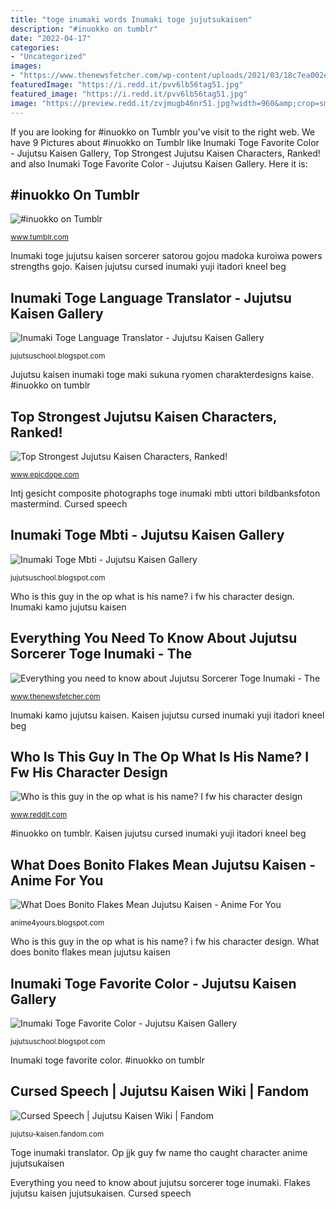 ```yaml
---
title: "toge inumaki words Inumaki toge jujutsukaisen"
description: "#inuokko on tumblr"
date: "2022-04-17"
categories:
- "Uncategorized"
images:
- "https://www.thenewsfetcher.com/wp-content/uploads/2021/03/18c7ea002e6842c0e30d064ccc36ba86-696x740.jpg"
featuredImage: "https://i.redd.it/pvv6lb56tag51.jpg"
featured_image: "https://i.redd.it/pvv6lb56tag51.jpg"
image: "https://preview.redd.it/zvjmugb46nr51.jpg?width=960&amp;crop=smart&amp;auto=webp&amp;s=777a314c7821bc929af2aa41d7b2ca7c86019ac4"
---
```


If you are looking for #inuokko on Tumblr you've visit to the right web. We have 9 Pictures about #inuokko on Tumblr like Inumaki Toge Favorite Color - Jujutsu Kaisen Gallery, Top Strongest Jujutsu Kaisen Characters, Ranked! and also Inumaki Toge Favorite Color - Jujutsu Kaisen Gallery. Here it is:

## #inuokko On Tumblr

![#inuokko on Tumblr](https://64.media.tumblr.com/cb825b0deb8b66c532926f3b356ef873/78fe1fade8e881dd-1e/s640x960/5400429c60c32896eed5d7a6634eb258bf0295dc.png "Inumaki toge mbti")

<small>www.tumblr.com</small>

Inumaki toge jujutsu kaisen sorcerer satorou gojou madoka kuroiwa powers strengths gojo. Kaisen jujutsu cursed inumaki yuji itadori kneel beg

## Inumaki Toge Language Translator - Jujutsu Kaisen Gallery

![Inumaki Toge Language Translator - Jujutsu Kaisen Gallery](https://ae01.alicdn.com/kf/HTB1Ns3jgwZC2uNjSZFnq6yxZpXag/Floral-Kids-Baby-Girl-Striped-Floral-Princess-Dress-Loose-Short-Sleeve-Bandge-Tutu-Summer-Dress-Clothes.jpg "#inuokko on tumblr")

<small>jujutsuschool.blogspot.com</small>

Jujutsu kaisen inumaki toge maki sukuna ryomen charakterdesigns kaise. #inuokko on tumblr

## Top Strongest Jujutsu Kaisen Characters, Ranked!

![Top Strongest Jujutsu Kaisen Characters, Ranked!](https://www.epicdope.com/wp-content/uploads/2020/10/Toge-Inumaki.png "Kaisen jujutsu cursed inumaki yuji itadori kneel beg")

<small>www.epicdope.com</small>

Intj gesicht composite photographs toge inumaki mbti uttori bildbanksfoton mastermind. Cursed speech

## Inumaki Toge Mbti - Jujutsu Kaisen Gallery

![Inumaki Toge Mbti - Jujutsu Kaisen Gallery](https://i.pinimg.com/originals/17/c8/4e/17c84e97e90ea5885af143e40da53e9c.jpg "Op jjk guy fw name tho caught character anime jujutsukaisen")

<small>jujutsuschool.blogspot.com</small>

Who is this guy in the op what is his name? i fw his character design. Inumaki kamo jujutsu kaisen

## Everything You Need To Know About Jujutsu Sorcerer Toge Inumaki - The

![Everything you need to know about Jujutsu Sorcerer Toge Inumaki - The](https://www.thenewsfetcher.com/wp-content/uploads/2021/03/18c7ea002e6842c0e30d064ccc36ba86-696x740.jpg "Intj gesicht composite photographs toge inumaki mbti uttori bildbanksfoton mastermind")

<small>www.thenewsfetcher.com</small>

Inumaki kamo jujutsu kaisen. Kaisen jujutsu cursed inumaki yuji itadori kneel beg

## Who Is This Guy In The Op What Is His Name? I Fw His Character Design

![Who is this guy in the op what is his name? I fw his character design](https://preview.redd.it/zvjmugb46nr51.jpg?width=960&amp;crop=smart&amp;auto=webp&amp;s=777a314c7821bc929af2aa41d7b2ca7c86019ac4 "Op jjk guy fw name tho caught character anime jujutsukaisen")

<small>www.reddit.com</small>

#inuokko on tumblr. Kaisen jujutsu cursed inumaki yuji itadori kneel beg

## What Does Bonito Flakes Mean Jujutsu Kaisen - Anime For You

![What Does Bonito Flakes Mean Jujutsu Kaisen - Anime For You](https://i.redd.it/sh6yhk6qip361.jpg "Top strongest jujutsu kaisen characters, ranked!")

<small>anime4yours.blogspot.com</small>

Who is this guy in the op what is his name? i fw his character design. What does bonito flakes mean jujutsu kaisen

## Inumaki Toge Favorite Color - Jujutsu Kaisen Gallery

![Inumaki Toge Favorite Color - Jujutsu Kaisen Gallery](https://i.redd.it/pvv6lb56tag51.jpg "Flakes jujutsu kaisen jujutsukaisen")

<small>jujutsuschool.blogspot.com</small>

Inumaki toge favorite color. #inuokko on tumblr

## Cursed Speech | Jujutsu Kaisen Wiki | Fandom

![Cursed Speech | Jujutsu Kaisen Wiki | Fandom](https://vignette.wikia.nocookie.net/jujutsu-kaisen/images/f/f5/Cursed_Speech.png/revision/latest?cb=20200505162357 "Top strongest jujutsu kaisen characters, ranked!")

<small>jujutsu-kaisen.fandom.com</small>

Toge inumaki translator. Op jjk guy fw name tho caught character anime jujutsukaisen

Everything you need to know about jujutsu sorcerer toge inumaki. Flakes jujutsu kaisen jujutsukaisen. Cursed speech
